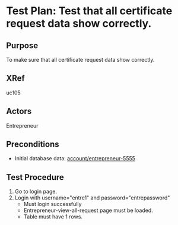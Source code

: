 Test Plan: Test that all certificate request data show correctly.
=================================================================

## Purpose

To make sure that all certificate request data show correctly.


## XRef

uc105


## Actors

Entrepreneur


## Preconditions

* Initial database data: [account/entrepreneur-5555](../../../casper/fixtures/account/entrepreneur-5555.yml)


## Test Procedure

1. Go to login page.
2. Login with username="entre1" and password="entrepassword"
    * Must login successfully
    * Entrepreneur-view-all-request page must be loaded.
    * Table must have 1 rows.



